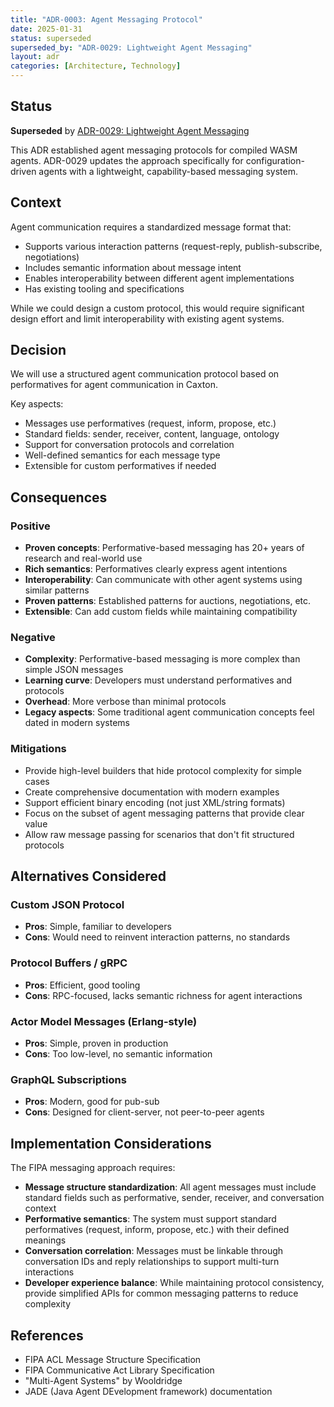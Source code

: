 ```yaml
---
title: "ADR-0003: Agent Messaging Protocol"
date: 2025-01-31
status: superseded
superseded_by: "ADR-0029: Lightweight Agent Messaging"
layout: adr
categories: [Architecture, Technology]
---
```



## Status

**Superseded** by
[ADR-0029: Lightweight Agent Messaging](0029-fipa-acl-lightweight-messaging.md)

This ADR established agent messaging protocols for compiled WASM agents.
ADR-0029
updates the approach specifically for configuration-driven agents with a
lightweight, capability-based messaging system.

## Context

Agent communication requires a standardized message format that:

- Supports various interaction patterns (request-reply, publish-subscribe,
  negotiations)
- Includes semantic information about message intent
- Enables interoperability between different agent implementations
- Has existing tooling and specifications

While we could design a custom protocol, this would require significant design
effort and limit interoperability with existing agent systems.

## Decision

We will use a structured agent communication protocol based on performatives
for agent communication in Caxton.

Key aspects:

- Messages use performatives (request, inform, propose, etc.)
- Standard fields: sender, receiver, content, language, ontology
- Support for conversation protocols and correlation
- Well-defined semantics for each message type
- Extensible for custom performatives if needed

## Consequences

### Positive

- **Proven concepts**: Performative-based messaging has 20+ years of
  research and real-world use
- **Rich semantics**: Performatives clearly express agent intentions
- **Interoperability**: Can communicate with other agent systems using
  similar patterns
- **Proven patterns**: Established patterns for auctions, negotiations, etc.
- **Extensible**: Can add custom fields while maintaining compatibility

### Negative

- **Complexity**: Performative-based messaging is more complex than simple
  JSON messages
- **Learning curve**: Developers must understand performatives and protocols
- **Overhead**: More verbose than minimal protocols
- **Legacy aspects**: Some traditional agent communication concepts feel
  dated in modern systems

### Mitigations

- Provide high-level builders that hide protocol complexity for simple cases
- Create comprehensive documentation with modern examples
- Support efficient binary encoding (not just XML/string formats)
- Focus on the subset of agent messaging patterns that provide clear value
- Allow raw message passing for scenarios that don't fit structured protocols

## Alternatives Considered

### Custom JSON Protocol

- **Pros**: Simple, familiar to developers
- **Cons**: Would need to reinvent interaction patterns, no standards

### Protocol Buffers / gRPC

- **Pros**: Efficient, good tooling
- **Cons**: RPC-focused, lacks semantic richness for agent interactions

### Actor Model Messages (Erlang-style)

- **Pros**: Simple, proven in production
- **Cons**: Too low-level, no semantic information

### GraphQL Subscriptions

- **Pros**: Modern, good for pub-sub
- **Cons**: Designed for client-server, not peer-to-peer agents

## Implementation Considerations

The FIPA messaging approach requires:

- **Message structure standardization**: All agent messages must include
  standard fields such as performative, sender, receiver, and conversation
  context
- **Performative semantics**: The system must support standard
  performatives (request, inform, propose, etc.) with their defined meanings
- **Conversation correlation**: Messages must be linkable through conversation
  IDs and reply relationships to support multi-turn interactions
- **Developer experience balance**: While maintaining protocol consistency,
  provide
  simplified APIs for common messaging patterns to reduce complexity

## References

- FIPA ACL Message Structure Specification
- FIPA Communicative Act Library Specification
- "Multi-Agent Systems" by Wooldridge
- JADE (Java Agent DEvelopment framework) documentation
